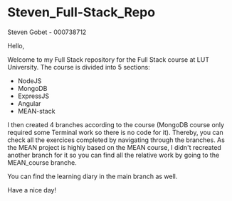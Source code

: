 # Steven_Full-Stack_Repo

Steven Gobet - 000738712

Hello,

Welcome to my Full Stack repository for the Full Stack course at LUT University. The course is divided into 5 sections: 

  - NodeJS
  - MongoDB
  - ExpressJS
  - Angular
  - MEAN-stack

I then created 4 branches according to the course (MongoDB course only required some Terminal work so there is no code for it). Thereby, you can check all the exercices completed by navigating through the branches. As the MEAN project is highly based on the MEAN course, I didn't recreated another branch for it so you can find all the relative work by going to the MEAN_course branche. 

You can find the learning diary in the main branch as well.

Have a nice day!
